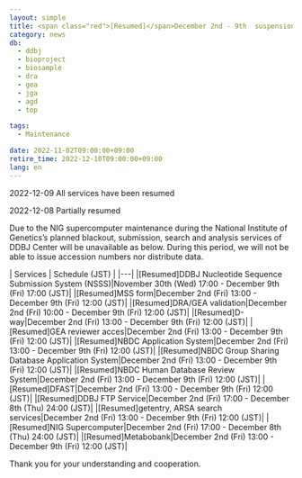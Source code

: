 ```yaml
---
layout: simple
title: <span class="red">[Resumed]</span>December 2nd - 9th  suspension of DDBJ services due to NIG supercomputer maintenance
category: news
db:
  - ddbj
  - bioproject
  - biosample
  - dra
  - gea
  - jga
  - agd
  - top

tags:
  - Maintenance

date: 2022-11-02T09:00:00+09:00
retire_time: 2022-12-10T09:00:00+09:00
lang: en
---
```

<span class="red">2022-12-09</span>
All services have been resumed    

<span class="red">2022-12-08</span>
Partially resumed


Due to the NIG supercomputer maintenance during the National Institute of Genetics’s planned blackout, submission, search and analysis services of DDBJ Center will be unavailable as below.
During this period, we will not be able to issue accession numbers nor distribute data.

| Services | Schedule (JST) | 
|---|
|<span class="red">[Resumed]</span>DDBJ Nucleotide Sequence Submission System (NSSS)|November 30th (Wed) 17:00 - December 9th (Fri) 17:00 (JST)|
|<span class="red">[Resumed]</span>MSS form|December 2nd (Fri) 13:00 - December 9th (Fri) 12:00 (JST)|
|<span class="red">[Resumed]</span>DRA/GEA validation|December 2nd (Fri) 10:00 - December 9th (Fri) 12:00 (JST)|
|<span class="red">[Resumed]</span>D-way|December 2nd (Fri) 13:00 - December 9th (Fri) 12:00 (JST)|
|<span class="red">[Resumed]</span>GEA reviewer acces|December 2nd (Fri) 13:00 - December 9th (Fri) 12:00 (JST)|
|<span class="red">[Resumed]</span>NBDC Application System|December 2nd (Fri) 13:00 - December 9th (Fri) 12:00 (JST)|
|<span class="red">[Resumed]</span>NBDC Group Sharing Database Application System|December 2nd (Fri) 13:00 - December 9th (Fri) 12:00 (JST)|
|<span class="red">[Resumed]</span>NBDC Human Database Review System|December 2nd (Fri) 13:00 - December 9th (Fri) 12:00 (JST)|
|<span class="red">[Resumed]</span>DFAST|December 2nd (Fri) 13:00 - December 9th (Fri) 12:00 (JST)|
|<span class="red">[Resumed]</span>DDBJ FTP Service|December 2nd (Fri) 17:00 - December 8th (Thu) 24:00 (JST)|
|<span class="red">[Resumed]</span>getentry, ARSA search services|December 2nd (Fri) 13:00 - December 9th (Fri) 12:00 (JST)|
|<span class="red">[Resumed]</span>NIG Supercomputer|December 2nd (Fri) 17:00 - December 8th (Thu) 24:00 (JST)|
|<span class="red">[Resumed]</span>Metabobank|December 2nd (Fri) 13:00 - December 9th (Fri) 12:00 (JST)|

Thank you for your understanding and cooperation.
